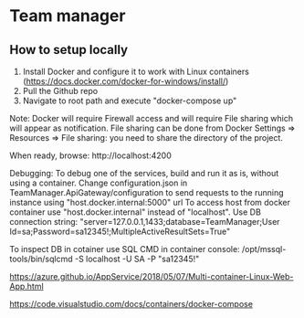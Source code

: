 # Team manager

## How to setup locally

1. Install Docker and configure it to work with Linux containers (https://docs.docker.com/docker-for-windows/install/)
2. Pull the Github repo
3. Navigate to root path and execute "docker-compose up"

Note: Docker will require Firewall access and will require File sharing which will appear as notification. File sharing can be done from
Docker Settings => Resources => File sharing: you need to share the directory of the project.

When ready, browse: http://localhost:4200

Debugging:
To debug one of the services, build and run it as is, without using a container.
Change configuration.json in TeamManager.ApiGateway/configuration to send requests to the running instance using "host.docker.internal:5000" url
To access host from docker container use "host.docker.internal" instead of "localhost".
Use DB connection string: "server=127.0.0.1,1433;database=TeamManager;User Id=sa;Password=sa12345!;MultipleActiveResultSets=True"

To inspect DB in cotainer use SQL CMD in container console:
/opt/mssql-tools/bin/sqlcmd -S localhost -U SA -P "sa12345!"

https://azure.github.io/AppService/2018/05/07/Multi-container-Linux-Web-App.html

https://code.visualstudio.com/docs/containers/docker-compose
